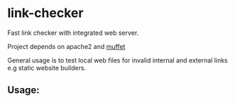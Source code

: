 # link-checker
Fast link checker with integrated web server.

Project depends on apache2 and [muffet](https://github.com/raviqqe/muffet)

General usage is to test local web files for invalid internal and external links e.g static website builders.


## Usage:
